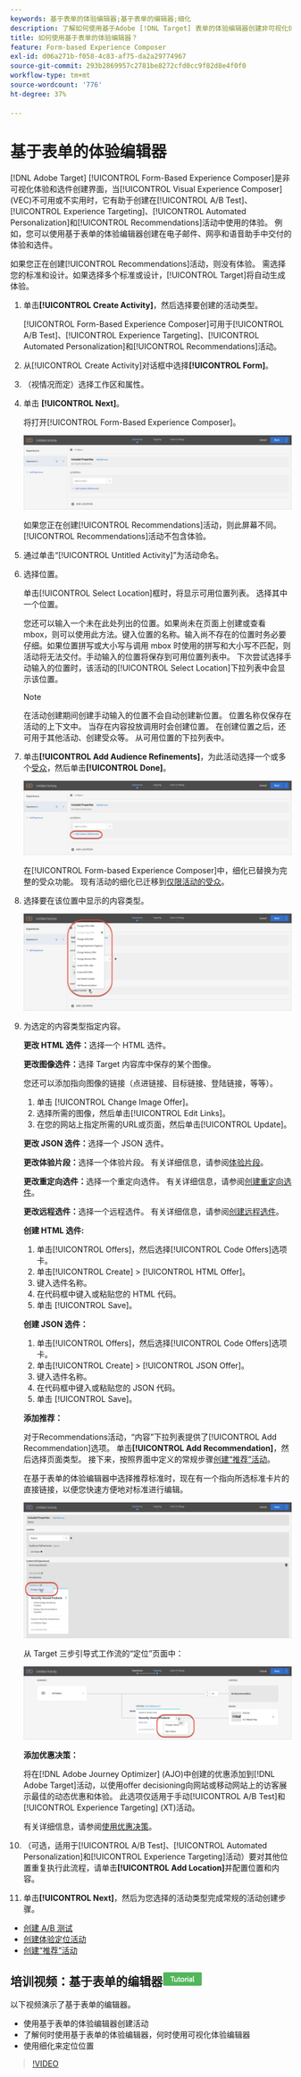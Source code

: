 ```yaml
---
keywords: 基于表单的体验编辑器;基于表单的编辑器;细化
description: 了解如何使用基于Adobe [!DNL Target] 表单的体验编辑器创建非可视化体验。 当VEC不可用或不实用时，使用此编辑器。
title: 如何使用基于表单的体验编辑器？
feature: Form-based Experience Composer
exl-id: d06a271b-f058-4c83-af75-da2a29774967
source-git-commit: 293b2869957c2781be8272cfd0cc9f82d8e4f0f0
workflow-type: tm+mt
source-wordcount: '776'
ht-degree: 37%

---
```


# 基于表单的体验编辑器

[!DNL Adobe Target] [!UICONTROL Form-Based Experience Composer]是非可视化体验和选件创建界面，当[!UICONTROL Visual Experience Composer] (VEC)不可用或不实用时，它有助于创建在[!UICONTROL A/B Test]、[!UICONTROL Experience Targeting]、[!UICONTROL Automated Personalization]和[!UICONTROL Recommendations]活动中使用的体验。 例如，您可以使用基于表单的体验编辑器创建在电子邮件、网亭和语音助手中交付的体验和选件。

如果您正在创建[!UICONTROL Recommendations]活动，则没有体验。 需选择您的标准和设计。如果选择多个标准或设计，[!UICONTROL Target]将自动生成体验。

1. 单击&#x200B;**[!UICONTROL Create Activity]**，然后选择要创建的活动类型。

   [!UICONTROL Form-Based Experience Composer]可用于[!UICONTROL A/B Test]、[!UICONTROL Experience Targeting]、[!UICONTROL Automated Personalization]和[!UICONTROL Recommendations]活动。

1. 从[!UICONTROL Create Activity]对话框中选择&#x200B;**[!UICONTROL Form]**。

1. （视情况而定）选择工作区和属性。

1. 单击 **[!UICONTROL Next]**。

   将打开[!UICONTROL Form-Based Experience Composer]。

   ![location_refinements图像](assets/location_refinements.png)

   如果您正在创建[!UICONTROL Recommendations]活动，则此屏幕不同。 [!UICONTROL Recommendations]活动不包含体验。

1. 通过单击“[!UICONTROL Untitled Activity]”为活动命名。
1. 选择位置。

   单击[!UICONTROL Select Location]框时，将显示可用位置列表。 选择其中一个位置。

   您还可以输入一个未在此处列出的位置。如果尚未在页面上创建或查看 mbox，则可以使用此方法。键入位置的名称。输入尚不存在的位置时务必要仔细。如果位置拼写或大小写与调用 mbox 时使用的拼写和大小写不匹配，则活动将无法交付。手动输入的位置将保存到可用位置列表中。 下次尝试选择手动输入的位置时，该活动的[!UICONTROL Select Location]下拉列表中会显示该位置。

   >[!NOTE]
   >
   >在活动创建期间创建手动输入的位置不会自动创建新位置。 位置名称仅保存在活动的上下文中。 当存在内容投放调用时会创建位置。 在创建位置之后，还可用于其他活动、创建受众等。 从可用位置的下拉列表中。

1. 单击&#x200B;**[!UICONTROL Add Audience Refinements]**，为此活动选择一个或多个[受众](/help/main/c-target/target.md#concept_A782F8481A5041EBA75103CB26376522)，然后单击&#x200B;**[!UICONTROL Done]**。

   ![location_refinements_2图像](assets/location_refinements_2.png)

   在[!UICONTROL Form-based Experience Composer]中，细化已替换为完整的受众功能。 现有活动的细化已迁移到[仅限活动的受众](/help/main/c-target/creating-activity-only-audience.md#concept_A6BADCF530ED4AE1852E677FEBE68483)。

1. 选择要在该位置中显示的内容类型。

   ![form_content图像](assets/form_content.png)

1. 为选定的内容类型指定内容。

   **更改 HTML 选件：**&#x200B;选择一个 HTML 选件。

   **更改图像选件：**&#x200B;选择 Target 内容库中保存的某个图像。

   您还可以添加指向图像的链接（点进链接、目标链接、登陆链接，等等）。

   1. 单击 [!UICONTROL Change Image Offer]。
   1. 选择所需的图像，然后单击[!UICONTROL Edit Links]。
   1. 在您的网站上指定所需的URL或页面，然后单击[!UICONTROL Update]。

   **更改 JSON 选件：**&#x200B;选择一个 JSON 选件。

   **更改体验片段：**&#x200B;选择一个体验片段。 有关详细信息，请参阅[体验片段](/help/main/c-experiences/c-manage-content/aem-experience-fragments.md)。

   **更改重定向选件：**&#x200B;选择一个重定向选件。 有关详细信息，请参阅[创建重定向选件](/help/main/c-experiences/c-manage-content/offer-redirect.md)。

   **更改远程选件：**&#x200B;选择一个远程选件。 有关详细信息，请参阅[创建远程选件](/help/main/c-experiences/c-manage-content/about-remote-offers.md)。

   **创建 HTML 选件:**

   1. 单击[!UICONTROL Offers]，然后选择[!UICONTROL Code Offers]选项卡。
   1. 单击[!UICONTROL Create] > [!UICONTROL HTML Offer]。
   1. 键入选件名称。
   1. 在代码框中键入或粘贴您的 HTML 代码。
   1. 单击 [!UICONTROL Save]。

   **创建 JSON 选件：**

   1. 单击[!UICONTROL Offers]，然后选择[!UICONTROL Code Offers]选项卡。
   1. 单击[!UICONTROL Create] > [!UICONTROL JSON Offer]。
   1. 键入选件名称。
   1. 在代码框中键入或粘贴您的 JSON 代码。
   1. 单击 [!UICONTROL Save]。

   **添加推荐：**

   对于Recommendations活动，“内容”下拉列表提供了[!UICONTROL Add Recommendation]选项。 单击&#x200B;**[!UICONTROL Add Recommendation]**，然后选择页面类型。 接下来，按照界面中定义的常规步骤[创建“推荐”活动](/help/main/c-recommendations/t-create-recs-activity/create-recs-activity.md)。

   在基于表单的体验编辑器中选择推荐标准时，现在有一个指向所选标准卡片的直接链接，以便您快速方便地对标准进行编辑。

   ![change_criteria图像](assets/change_criteria.png)

   从 Target 三步引导式工作流的“定位”页面中：

   ![change_criteria_2图像](assets/change_criteria_2.png)

   **添加优惠决策：**

   将在[!DNL Adobe Journey Optimizer] (AJO)中创建的优惠添加到[!DNL Adobe Target]活动，以使用offer decisioning向网站或移动网站上的访客展示最佳的动态优惠和体验。 此选项仅适用于手动[!UICONTROL A/B Test]和[!UICONTROL Experience Targeting] (XT)活动。

   有关详细信息，请参阅[使用优惠决策](/help/main/c-integrating-target-with-mac/ajo/offer-decision.md)。

1. （可选，适用于[!UICONTROL A/B Test]、[!UICONTROL Automated Personalization]和[!UICONTROL Experience Targeting]活动）要对其他位置重复执行此流程，请单击&#x200B;**[!UICONTROL Add Location]**&#x200B;并配置位置和内容。
1. 单击&#x200B;**[!UICONTROL Next]**，然后为您选择的活动类型完成常规的活动创建步骤。

* [创建 A/B 测试](/help/main/c-activities/t-test-ab/t-test-create-ab/test-create-ab.md)
* [创建体验定位活动](/help/main/c-activities/t-experience-target/t-xt-create/xt-create.md#task_D6B3429AC31549E1A70EDF04B3DDC765)
* [创建“推荐”活动](/help/main/c-recommendations/t-create-recs-activity/create-recs-activity.md#task_6874328773C64C44A73F0A130AD3F96F)

## 培训视频：基于表单的编辑器![教程徽章](/help/main/assets/tutorial.png)

以下视频演示了基于表单的编辑器。

* 使用基于表单的体验编辑器创建活动
* 了解何时使用基于表单的体验编辑器，何时使用可视化体验编辑器
* 使用细化来定位位置

>[!VIDEO](https://video.tv.adobe.com/v/17390)
